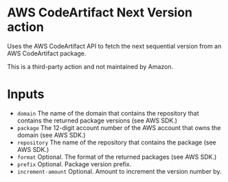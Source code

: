 # AWS CodeArtifact Next Version action

Uses the AWS CodeArtifact API to fetch the next sequential version from an AWS CodeArtifact package.

This is a third-party action and not maintained by Amazon.

# Inputs

* `domain` The name of the domain that contains the repository that contains the returned package versions (see AWS SDK.)
* `package` The 12-digit account number of the AWS account that owns the domain (see AWS SDK.)
* `repository` The name of the repository that contains the package (see AWS SDK.)
* `format` Optional. The format of the returned packages (see AWS SDK.)
* `prefix` Optional. Package version prefix.
* `increment-amount` Optional. Amount to increment the version number by.
